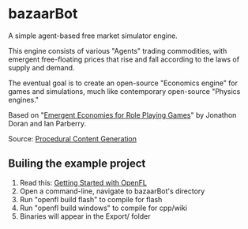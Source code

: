 bazaarBot
=========

A simple agent-based free market simulator engine. 

This engine consists of various "Agents" trading commodities, with emergent free-floating prices that rise and fall according to the laws of supply and demand. 

The eventual goal is to create an open-source "Economics engine" for games and simulations, much like contemporary open-source "Physics engines."

Based on "[Emergent Economies for Role Playing Games](http://larc.unt.edu/techreports/LARC-2010-03.pdf)" by Jonathon Doran and Ian Parberry.

Source: [Procedural Content Generation](http://larc.unt.edu/ian/research/content/)
	
Builing the example project
---------------------------

1. Read this: [Getting Started with OpenFL](https://github.com/openfl/openfl/wiki/Get-Started)
2. Open a command-line, navigate to bazaarBot's directory
3. Run "openfl build flash" to compile for flash
4. Run "openfl build windows" to compile for cpp/wiki
5. Binaries will appear in the Export/ folder


